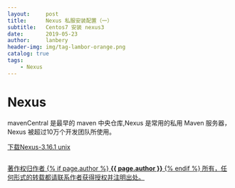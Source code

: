 ```yaml
---
layout:     post
title:      Nexus 私服安装配置（一）
subtitle:   Centos7 安装 nexus3
date:       2019-05-23
author:     lanbery
header-img: img/tag-lambor-orange.png
catalog: true
tags:
    - Nexus	
---
```


# Nexus
mavenCentral 是最早的 maven 中央仓库,Nexus 是常用的私用 Maven 服务器， Nexus 被超过10万个开发团队所使用。

<a href="https://sonatype-download.global.ssl.fastly.net/repository/repositoryManager/3/nexus-3.16.1-02-unix.tar.gz" >
下载Nexus-3.16.1 unix
</a>

<html>
<p class="section-indent">
</p>
<img src="">
<p class="section-indent">
</p>
<img src="">

<div class="col-lg-8 col-lg-offset-3 col-md-10 col-md-offset-1">
	<div class="pull-right">
		<a href="https://lanbery.github.io/about" target="self" class="copyright-link">
			著作权归作者
			{% if page.author %}
<strong>{{ page.author }}</strong>
			{% endif %}
			所有，任何形式的转载都请联系作者获得授权并注明出处。
		</a>
	</div>
</div>
</html>